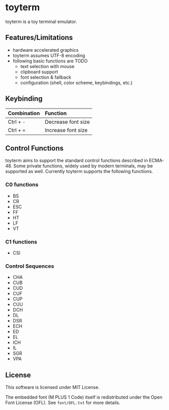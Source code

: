 # toyterm

toyterm is a toy terminal emulator.

## Features/Limitations

- hardware accelerated graphics
- toyterm assumes UTF-8 encoding
- following basic functions are TODO
    - text selection with mouse
    - clipboard support
    - font selection & fallback
    - configuration (shell, color scheme, keybindings, etc.)

## Keybinding

|Combination|Function|
|:----------|:-------|
|Ctrl + `-` |Decrease font size|
|Ctrl + `=` |Increase font size|

## Control Functions

toyterm aims to support the standard control functions described in ECMA-48.
Some private functions, widely used by modern terminals, may be supported as well.
Currently toyterm supports the following functions.

### C0 functions

- BS
- CR
- ESC
- FF
- HT
- LF
- VT

### C1 functions

- CSI

### Control Sequences

- CHA
- CUB
- CUD
- CUF
- CUP
- CUU
- DCH
- DL
- DSR
- ECH
- ED
- EL
- ICH
- IL
- SGR
- VPA


## License

This software is licensed under MIT License.

The embedded font (M PLUS 1 Code) itself is redistributed under the Open Font License (OFL).
See `font/OFL.txt` for more details.
